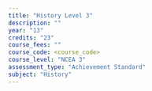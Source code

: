 ```yaml
---
title: "History Level 3"
description: ""
year: "13"
credits: "23"
course_fees: ""
course_code: <course_code>
course_level: "NCEA 3"
assessment_type: "Achievement Standard"
subject: "History"
---
```

